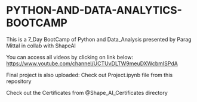 # PYTHON-AND-DATA-ANALYTICS-BOOTCAMP
This is a 7_Day BootCamp of Python and Data_Analysis presented by Parag Mittal in collab with ShapeAI

You can access all videos by clicking on link below:
https://www.youtube.com/channel/UCTUvDLTW9meuDXWcbmISPdA

Final project is also uploaded:
Check out Project.ipynb file from this repository

Check out the Certificates from @Shape_AI_Certificates directory
